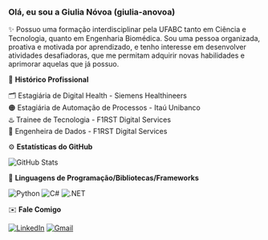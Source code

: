 ### Olá, eu sou a Giulia Nóvoa (giulia-anovoa)

✨️ Possuo uma formação interdisciplinar pela UFABC tanto em Ciência e Tecnologia, quanto em Engenharia Biomédica. Sou uma pessoa organizada, proativa e motivada por aprendizado, e tenho interesse em desenvolver atividades desafiadoras, que me permitam adquirir novas habilidades e aprimorar aquelas que já possuo.

🚀 **Histórico Profissional**

   🗂 Estagiária de Digital Health - Siemens Healthineers<br>
   🟠 Estagiária de Automação de Processos - Itaú Unibanco<br>
   ♨️ Trainee de Tecnologia - F1RST Digital Services<br>
   🚀 Engenheira de Dados - F1RST Digital Services

⚙️ **Estatísticas do GitHub**

![GitHub Stats](https://github-readme-stats.vercel.app/api?username=giulia-anovoa&theme=transparent&bg_color=000&border_color=000&show_icons=true&icon_color=000&title_color=CC6699&text_color=CC6699)

👅 **Linguagens de Programação/Bibliotecas/Frameworks**

![Python](https://img.shields.io/badge/python-CC6699?style=for-the-badge&logo=python&logoColor=white) 
    ![C#](https://img.shields.io/badge/C%23-CC6699?style=for-the-badge&logo=c-sharp&logoColor=white)    ![.NET](https://img.shields.io/badge/.NET-CC6699?style=for-the-badge&logo=.net&logoColor=white)

✉️ **Fale Comigo**

[![LinkedIn](https://img.shields.io/badge/LinkedIn-CC6699?style=for-the-badge&logo=linkedin&logoColor=white)](https://www.linkedin.com/in/giulia-de-avellar-nóvoa-3a9b13199/)    [![Gmail](https://img.shields.io/badge/Gmail-CC6699?style=for-the-badge&logo=gmail&logoColor=white)](mailto:giulia.anovoa@gmail.com)
